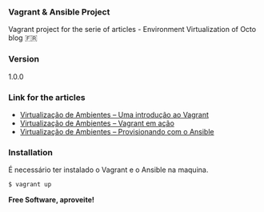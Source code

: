 ### Vagrant & Ansible Project

Vagrant project for the serie of articles - Environment Virtualization of Octo blog :fr:

### Version
1.0.0

### Link for the articles 
  - [Virtualização de Ambientes – Uma introdução ao Vagrant]
  - [Virtualização de Ambientes – Vagrant em ação]
  - [Virtualização de Ambientes – Provisionando com o Ansible]


### Installation

É necessário ter instalado o Vagrant e o Ansible na maquina.

```sh
$ vagrant up
```

   [Virtualização de Ambientes – Uma introdução ao Vagrant]: <http://blog.octo.com/pt-br/virtualizacao-de-ambientes-uma-introducao-ao-vagrant/>
   [Virtualização de Ambientes – Vagrant em ação]: <http://blog.octo.com/pt-br/virtualizacao-de-ambientes-vagrant-em-acao-parte-2/>
   [Virtualização de Ambientes – Provisionando com o Ansible]: <http://blog.octo.com/pt-br/vitualizacao-de-ambientes-provisionando-com-o-ansible-parte-3/>

**Free Software, aproveite!**